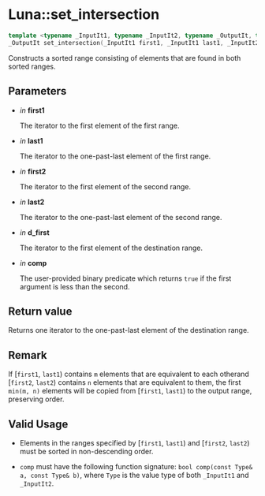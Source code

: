 # Luna::set_intersection

```c++
template <typename _InputIt1, typename _InputIt2, typename _OutputIt, typename _Compare>
_OutputIt set_intersection(_InputIt1 first1, _InputIt1 last1, _InputIt2 first2, _InputIt2 last2, _OutputIt d_first, _Compare comp)
```

Constructs a sorted range consisting of elements that are found in both sorted ranges. 



## Parameters
* *in* **first1**

    The iterator to the first element of the first range. 

* *in* **last1**

    The iterator to the one-past-last element of the first range. 

* *in* **first2**

    The iterator to the first element of the second range. 

* *in* **last2**

    The iterator to the one-past-last element of the second range. 

* *in* **d_first**

    The iterator to the first element of the destination range. 

* *in* **comp**

    The user-provided binary predicate which returns `​true` if the first argument is less than the second. 

## Return value
Returns one iterator to the one-past-last element of the destination range. 

## Remark
If [`first1`, `last1`) contains `m` elements that are equivalent to each otherand [`first2`, `last2`) contains `n` elements that are equivalent to them, the first `min(m, n)` elements will be copied from [`first1`, `last1`) to the output range, preserving order. 

## Valid Usage
* Elements in the ranges specified by [`first1`, `last1`) and [`first2`, `last2`) must be sorted in non-descending order.

* `comp` must have the following function signature: `bool comp(const Type& a, const Type& b)`, where `Type` is the value type of both `_InputIt1` and `_InputIt2`. 

